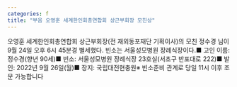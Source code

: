 ```yaml
---
categories: f
title: "부음 오영훈 세계한인회총연합회 상근부회장 모친상"
---
```

오영훈 세계한인회총연합회 상근부회장(전 재외동포재단 기획이사)의 모친 정수경 님이 9월 24일 오후 6시 45분경 별세했다. 빈소는 서울성모병원 장례식장이다.■ 고인 이름: 정수경(향년 90세)■ 빈소: 서울성모병원 장례식장 23호실(서초구 반포대로 222)■ 발인: 2022년 9월 26일(월)■ 장지: 국립대전현충원※ 빈소준비 관계로 당일 11시 이후 조문 가능합니다